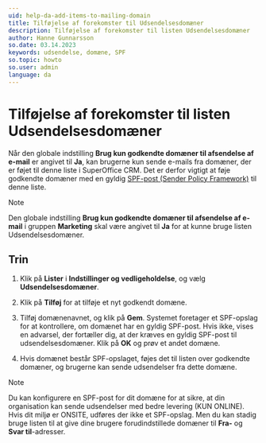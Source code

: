 ```yaml
---
uid: help-da-add-items-to-mailing-domain
title: Tilføjelse af forekomster til Udsendelsesdomæner
description: Tilføjelse af forekomster til listen Udsendelsesdomæner
author: Hanne Gunnarsson
so.date: 03.14.2023
keywords: udsendelse, domæne, SPF
so.topic: howto
so.user: admin
language: da
---
```


# Tilføjelse af forekomster til listen Udsendelsesdomæner

Når den globale indstilling **Brug kun godkendte domæner til afsendelse af e-mail** er angivet til **Ja**, kan brugerne kun sende e-mails fra domæner, der er føjet til denne liste i SuperOffice CRM. Det er derfor vigtigt at føje godkendte domæner med en gyldig [SPF-post (Sender Policy Framework)][1] til denne liste.

> [!NOTE]
> Den globale indstilling **Brug kun godkendte domæner til afsendelse af e-mail** i gruppen **Marketing** skal være angivet til **Ja** for at kunne bruge listen Udsendelsesdomæner.

## Trin

1. Klik på **Lister** i **Indstillinger og vedligeholdelse**, og vælg **Udsendelsesdomæner**.

1. Klik på **Tilføj** for at tilføje et nyt godkendt domæne.

1. Tilføj domænenavnet, og klik på **Gem**. Systemet foretager et SPF-opslag for at kontrollere, om domænet har en gyldig SPF-post. Hvis ikke, vises en advarsel, der fortæller dig, at der kræves en gyldig SPF-post til udsendelsesdomæner. Klik på **OK** og prøv et andet domæne.

1. Hvis domænet består SPF-opslaget, føjes det til listen over godkendte domæner, og brugerne kan sende udsendelser fra dette domæne.

> [!NOTE]
> Du kan konfigurere en SPF-post for dit domæne for at sikre, at din organisation kan sende udsendelser med bedre levering (KUN ONLINE). Hvis dit miljø er ONSITE, udføres der ikke et SPF-opslag. Men du kan stadig bruge listen til at give dine brugere forudindstillede domæner til **Fra-** og **Svar til**-adresser.

<!-- Referenced links -->
[1]: ../../../email/mailgun/spf/index.md

<!-- Referenced images -->
